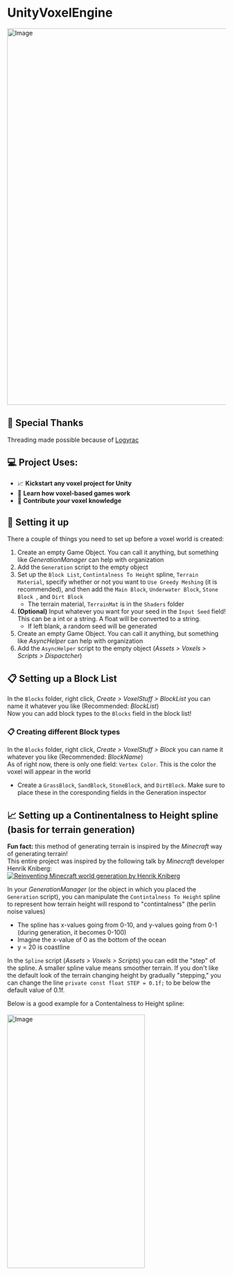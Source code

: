 # UnityVoxelEngine
<img width="1782" height="867" alt="Image" src="https://github.com/user-attachments/assets/d1cd1ed6-853a-4347-bd7b-6da7c2ae9809" />

## 👏 Special Thanks
Threading made possible because of [Logyrac](https://github.com/Logyrac)

## 💻 Project Uses:
  * 📈 **Kickstart any voxel project for Unity**
  * 📖 **Learn how voxel-based games work**
  * 📝 **Contribute *your* voxel knowledge**

## 🤔 Setting it up
There a couple of things you need to set up before a voxel world is created:
 1. Create an empty Game Object. You can call it anything, but something like *GenerationManager* can help with organization
 2. Add the `Generation` script to the empty object
 3. Set up the `Block List`, `Contintalness To Height` spline, `Terrain Material`, specify whether or not you want to `Use Greedy Meshing` (it is recommended), and then add the `Main Block`,  `Underwater Block`, `Stone Block `, and `Dirt Block`
    * The terrain material, `TerrainMat` is in the `Shaders` folder
 4. **(Optional)** Input whatever you want for your seed in the `Input Seed` field! This can be a int or a string. A float will be converted to a string.
    * If left blank, a random seed will be generated
 5. Create an empty Game Object. You can call it anything, but something like *AsyncHelper* can help with organization
 6. Add the `AsyncHelper` script to the empty object (*Assets > Voxels > Scripts > Dispactcher*)

## 📋 Setting up a Block List
In the `Blocks` folder, right click, *Create > VoxelStuff > BlockList* you can name it whatever you like (Recommended: *BlockList*)\
Now you can add block types to the `Blocks` field in the block list!

### 📋 Creating different Block types
In the `Blocks` folder, right click, *Create > VoxelStuff > Block* you can name it whatever you like (Recommended: *BlockName*)\
As of right now, there is only one field: `Vertex Color`. This is the color the voxel will appear in the world
  * Create a `GrassBlock`, `SandBlock`, `StoneBlock`, and `DirtBlock`. Make sure to place these in the coresponding fields in the Generation inspector

## 📈 Setting up a Continentalness to Height spline (basis for terrain generation)
**Fun fact:** this method of generating terrain is inspired by the *Minecraft* way of generating terrain!\
This entire project was inspired by the following talk by *Minecraft* developer Henrik Kniberg:\
[![Reinventing Minecraft world generation by Henrik Kniberg](https://img.youtube.com/vi/ob3VwY4JyzE/0.jpg)](https://www.youtube.com/watch?v=ob3VwY4JyzE&list=LL&index=4&t=1384s)

In your *GenerationManager* (or the object in which you placed the `Generation` script), you can manipulate the `Contintalness To Height` spline to represent how terrain height will respond to "contintalness" (the perlin noise values)
  * The spline has x-values going from 0-10, and y-values going from 0-1 (during generation, it becomes 0-100)
  * Imagine the x-value of 0 as the bottom of the ocean
  * y = 20 is coastline
    
In the `Spline` script (*Assets > Voxels > Scripts*) you can edit the "step" of the spline. A smaller spline value means smoother terrain. If you don't like the default look of the terrain changing height by gradually "stepping," you can change the line `private const float STEP = 0.1f;` to be below the default value of 0.1f.

Below is a good example for a Contentalness to Height spline:\
<br />
<img width="317" height="584" alt="Image" src="https://github.com/user-attachments/assets/b0e81106-6bb7-412e-b97f-dab4c46b005d" />
